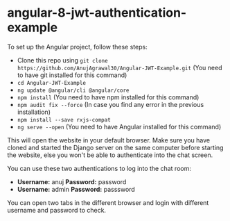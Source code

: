 # angular-8-jwt-authentication-example
To set up the Angular project, follow these steps:
- Clone this repo using `git clone https://github.com/AnujAgrawal30/Angular-JWT-Example.git` (You need to have git installed for this command)
- `cd Angular-JWT-Example`
- `ng update @angular/cli @angular/core`
- `npm install` (You need to have npm installed for this command)
- `npm audit fix --force` (In case you find any error in the previous installation)
- `npm install --save rxjs-compat`
- `ng serve --open` (You need to have Angular installed for this command)

This will open the website in your default browser. Make sure you have cloned and started the Django server on the same computer before starting the website, else you won't be able to authenticate into the chat screen.

You can use these two authentications to log into the chat room:
- **Username:** anuj  **Password:** password
- **Username:** admin  **Password:** passsword

You can open two tabs in the different browser and login with different username and password to check.
